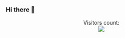 ### Hi there 👋

<p align="center"> 
  Visitors count:<br>
  <meta http-equiv="refresh" content="0.6">
  <img src="https://profile-counter.glitch.me/Mohammad-Sahil/count.svg" />
</p>